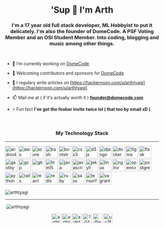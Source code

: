 <h1 align="center">'Sup 🍻 I'm Arth</h1>
<h3 align="center">I'm a 17 year old full stack developer, ML Hobbyist to put it delicately. I'm also the founder of DomeCode. A PSF Voting Member and an OSI Student Member. Into coding, blogging and music among other things.</h3>
<br>

- 🔭 I’m currently working on [DomeCode](https://domecode.com)

- 💂 Welcoming contributors and sponsors for [DomeCode](https://github.com/the-domecode)

- 📝 I regulary write articles on [https://hackernoon.com/u/arthtyagi](https://hackernoon.com/u/arthtyagi)

- 📫 Mail me at ( if it's actually worth it ) **founder@domecode.com**

- ⚡ Fun fact **I've got the foobar invite twice lol ( that too by email xD )**

<br>
<h3 align="center">My Technology Stack</h3>
<hr>
<p align="left"><img src="https://devicons.github.io/devicon/devicon.git/icons/android/android-original-wordmark.svg" alt="android" width="40" height="40"/> <img src="https://devicons.github.io/devicon/devicon.git/icons/amazonwebservices/amazonwebservices-original-wordmark.svg" alt="aws" width="40" height="40"/> <img src="https://www.vectorlogo.zone/logos/microsoft_azure/microsoft_azure-icon.svg" alt="azure" width="40" height="40"/> <img src="https://www.vectorlogo.zone/logos/gnu_bash/gnu_bash-icon.svg" alt="bash" width="40" height="40"/> <img src="https://devicons.github.io/devicon/devicon.git/icons/bootstrap/bootstrap-plain.svg" alt="bootstrap" width="40" height="40"/> <img src="https://devicons.github.io/devicon/devicon.git/icons/css3/css3-original-wordmark.svg" alt="css3" width="40" height="40"/> <img src="https://devicons.github.io/devicon/devicon.git/icons/d3js/d3js-original.svg" alt="d3js" width="40" height="40"/> <img src="https://devicons.github.io/devicon/devicon.git/icons/django/django-original.svg" alt="django" width="40" height="40"/> <img src="https://devicons.github.io/devicon/devicon.git/icons/docker/docker-original-wordmark.svg" alt="docker" width="40" height="40"/> <img src="https://www.vectorlogo.zone/logos/figma/figma-icon.svg" alt="figma" width="40" height="40"/> <img src="https://www.vectorlogo.zone/logos/pocoo_flask/pocoo_flask-icon.svg" alt="flask" width="40" height="40"/> <img src="https://www.vectorlogo.zone/logos/gatsbyjs/gatsbyjs-icon.svg" alt="gastby" width="40" height="40"/> <img src="https://www.vectorlogo.zone/logos/google_cloud/google_cloud-icon.svg" alt="gcp" width="40" height="40"/> <img src="https://www.vectorlogo.zone/logos/git-scm/git-scm-icon.svg" alt="git" width="40" height="40"/> <img src="https://devicons.github.io/devicon/devicon.git/icons/html5/html5-original-wordmark.svg" alt="html5" width="40" height="40"/> <img src="https://devicons.github.io/devicon/devicon.git/icons/java/java-original-wordmark.svg" alt="java" width="40" height="40"/> <img src="https://devicons.github.io/devicon/devicon.git/icons/javascript/javascript-original.svg" alt="javascript" width="40" height="40"/> <img src="https://www.vectorlogo.zone/logos/jekyllrb/jekyllrb-icon.svg" alt="jekyll" width="40" height="40"/> <img src="https://devicons.github.io/devicon/devicon.git/icons/linux/linux-original.svg" alt="linux" width="40" height="40"/> <img src="https://devicons.github.io/devicon/devicon.git/icons/nginx/nginx-original.svg" alt="nginx" width="40" height="40"/> <img src="https://www.vectorlogo.zone/logos/opencv/opencv-icon.svg" alt="opencv" width="40" height="40"/> <img src="https://devicons.github.io/devicon/devicon.git/icons/postgresql/postgresql-original-wordmark.svg" alt="postgresql" width="40" height="40"/> <img src="https://devicons.github.io/devicon/devicon.git/icons/python/python-original.svg" alt="python" width="40" height="40"/> <img src="https://devicons.github.io/devicon/devicon.git/icons/rails/rails-original-wordmark.svg" alt="rails" width="40" height="40"/> <img src="https://devicons.github.io/devicon/devicon.git/icons/react/react-original-wordmark.svg" alt="react" width="40" height="40"/> <img src="https://devicons.github.io/devicon/devicon.git/icons/redis/redis-original-wordmark.svg" alt="redis" width="40" height="40"/> <img src="https://devicons.github.io/devicon/devicon.git/icons/ruby/ruby-original-wordmark.svg" alt="ruby" width="40" height="40"/> <img src="https://devicons.github.io/devicon/devicon.git/icons/sass/sass-original.svg" alt="sass" width="40" height="40"/> <img src="https://www.vectorlogo.zone/logos/tensorflow/tensorflow-icon.svg" alt="tensorflow" width="40" height="40"/> <img src="https://www.vectorlogo.zone/logos/vagrantup/vagrantup-icon.svg" alt="vagrant" width="40" height="40"/></p><p><img align="left" src="https://github-readme-stats.vercel.app/api/top-langs/?username=arthtyagi&layout=compact&hide=html" alt="arthtyagi" /></p>

<br>
<hr>
<p>&nbsp;<img align="center" src="https://github-readme-stats.vercel.app/api?username=arthtyagi&show_icons=true" alt="arthtyagi" /></p>


<p align="center">
<a href="https://dev.to/arthtyagi" target="blank"><img align="center" src="https://cdn.jsdelivr.net/npm/simple-icons@3.0.1/icons/dev-dot-to.svg" alt="arthtyagi" height="30" width="30" /></a>
<a href="https://twitter.com/arthtyagi" target="blank"><img align="center" src="https://cdn.jsdelivr.net/npm/simple-icons@3.0.1/icons/twitter.svg" alt="arthtyagi" height="30" width="30" /></a>
<a href="https://linkedin.com/in/arthtyagi" target="blank"><img align="center" src="https://cdn.jsdelivr.net/npm/simple-icons@3.0.1/icons/linkedin.svg" alt="arthtyagi" height="30" width="30" /></a>
<a href="https://stackoverflow.com/users/10451970/arth-tyagi" target="blank"><img align="center" src="https://cdn.jsdelivr.net/npm/simple-icons@3.0.1/icons/stackoverflow.svg" alt="10451970/arth-tyagi" height="30" width="30" /></a>
<a href="https://medium.com/@arthtyagi" target="blank"><img align="center" src="https://cdn.jsdelivr.net/npm/simple-icons@3.0.1/icons/medium.svg" alt="@arthtyagi" height="30" width="30" /></a>
<a href="https://www.youtube.com/c/uc3fmdvzghfx0xutbvdmbjbw" target="blank"><img align="center" src="https://cdn.jsdelivr.net/npm/simple-icons@3.0.1/icons/youtube.svg" alt="uc3fmdvzghfx0xutbvdmbjbw" height="30" width="30" /></a>
</p>

